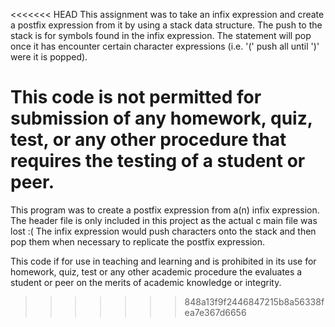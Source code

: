 <<<<<<< HEAD
This assignment was to take an infix expression and create a postfix expression from it by using a stack data structure. The push
to the stack is for symbols found in the infix expression. The statement will pop once it has encounter certain character expressions
(i.e. '(' push all until ')' were it is popped).

This code is not permitted for submission of any homework, quiz, test, or any other procedure that requires the testing of a student or peer.
=======
This program was to create a postfix expression from a(n) infix expression. The header file is only included in this project
as the actual c main file was lost :( The infix expression would push characters onto the stack and then pop them when necessary 
to replicate the postfix expression.

This code if for use in teaching and learning and is prohibited in its use for homework, quiz, test or any other academic procedure the evaluates a student or peer on the merits of academic knowledge or integrity.
>>>>>>> 848a13f9f2446847215b8a56338fea7e367d6656
